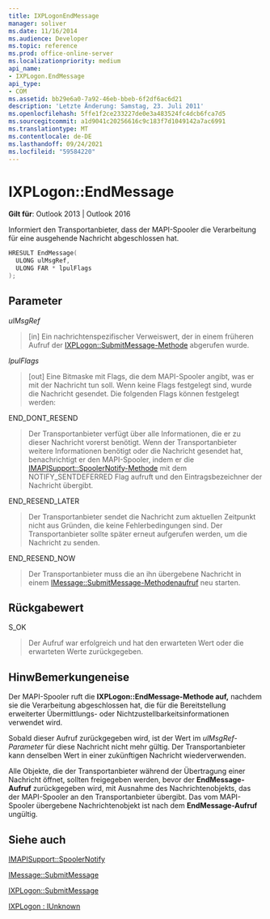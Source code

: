 ```yaml
---
title: IXPLogonEndMessage
manager: soliver
ms.date: 11/16/2014
ms.audience: Developer
ms.topic: reference
ms.prod: office-online-server
ms.localizationpriority: medium
api_name:
- IXPLogon.EndMessage
api_type:
- COM
ms.assetid: bb29e6a0-7a92-46eb-bbeb-6f2df6ac6d21
description: 'Letzte Änderung: Samstag, 23. Juli 2011'
ms.openlocfilehash: 5ffe1f2ce233227de0e3a483524fc4dcb6fca7d5
ms.sourcegitcommit: a1d9041c20256616c9c183f7d1049142a7ac6991
ms.translationtype: MT
ms.contentlocale: de-DE
ms.lasthandoff: 09/24/2021
ms.locfileid: "59584220"
---
```

# <a name="ixplogonendmessage"></a>IXPLogon::EndMessage

  
  
**Gilt für**: Outlook 2013 | Outlook 2016 
  
Informiert den Transportanbieter, dass der MAPI-Spooler die Verarbeitung für eine ausgehende Nachricht abgeschlossen hat.
  
```cpp
HRESULT EndMessage(
  ULONG ulMsgRef,
  ULONG FAR * lpulFlags
);
```

## <a name="parameters"></a>Parameter

 _ulMsgRef_
  
> [in] Ein nachrichtenspezifischer Verweiswert, der in einem früheren Aufruf der [IXPLogon::SubmitMessage-Methode](ixplogon-submitmessage.md) abgerufen wurde. 
    
 _lpulFlags_
  
> [out] Eine Bitmaske mit Flags, die dem MAPI-Spooler angibt, was er mit der Nachricht tun soll. Wenn keine Flags festgelegt sind, wurde die Nachricht gesendet. Die folgenden Flags können festgelegt werden:
    
END_DONT_RESEND 
  
> Der Transportanbieter verfügt über alle Informationen, die er zu dieser Nachricht vorerst benötigt. Wenn der Transportanbieter weitere Informationen benötigt oder die Nachricht gesendet hat, benachrichtigt er den MAPI-Spooler, indem er die [IMAPISupport::SpoolerNotify-Methode](imapisupport-spoolernotify.md) mit dem NOTIFY_SENTDEFERRED Flag aufruft und den Eintragsbezeichner der Nachricht übergibt. 
    
END_RESEND_LATER 
  
> Der Transportanbieter sendet die Nachricht zum aktuellen Zeitpunkt nicht aus Gründen, die keine Fehlerbedingungen sind. Der Transportanbieter sollte später erneut aufgerufen werden, um die Nachricht zu senden.
    
END_RESEND_NOW 
  
> Der Transportanbieter muss die an ihn übergebene Nachricht in einem [IMessage::SubmitMessage-Methodenaufruf](imessage-submitmessage.md) neu starten. 
    
## <a name="return-value"></a>Rückgabewert

S_OK 
  
> Der Aufruf war erfolgreich und hat den erwarteten Wert oder die erwarteten Werte zurückgegeben.
    
## <a name="remarks"></a>HinwBemerkungeneise

Der MAPI-Spooler ruft die **IXPLogon::EndMessage-Methode auf,** nachdem sie die Verarbeitung abgeschlossen hat, die für die Bereitstellung erweiterter Übermittlungs- oder Nichtzustellbarkeitsinformationen verwendet wird. 
  
Sobald dieser Aufruf zurückgegeben wird, ist der Wert im  _ulMsgRef-Parameter_ für diese Nachricht nicht mehr gültig. Der Transportanbieter kann denselben Wert in einer zukünftigen Nachricht wiederverwenden. 
  
Alle Objekte, die der Transportanbieter während der Übertragung einer Nachricht öffnet, sollten freigegeben werden, bevor der **EndMessage-Aufruf** zurückgegeben wird, mit Ausnahme des Nachrichtenobjekts, das der MAPI-Spooler an den Transportanbieter übergibt. Das vom MAPI-Spooler übergebene Nachrichtenobjekt ist nach dem **EndMessage-Aufruf** ungültig. 
  
## <a name="see-also"></a>Siehe auch



[IMAPISupport::SpoolerNotify](imapisupport-spoolernotify.md)
  
[IMessage::SubmitMessage](imessage-submitmessage.md)
  
[IXPLogon::SubmitMessage](ixplogon-submitmessage.md)
  
[IXPLogon : IUnknown](ixplogoniunknown.md)

